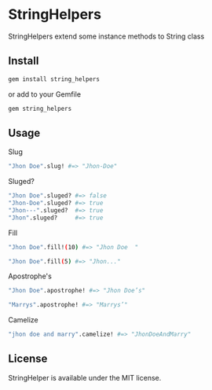 # StringHelpers
StringHelpers extend some instance methods to String class

## Install

```sh
gem install string_helpers
```
or add to your Gemfile

```sh
gem string_helpers
```

## Usage
Slug 
```sh
"Jhon Doe".slug! #=> "Jhon-Doe"
```
Sluged?
```sh
"Jhon Doe".sluged? #=> false
"Jhon-Doe".sluged? #=> true
"Jhon---".sluged?  #=> true
"Jhon".sluged?     #=> true
```

Fill
```sh
"Jhon Doe".fill!(10) #=> "Jhon Doe  "

"Jhon Doe".fill(5) #=> "Jhon..."
```

Apostrophe's 
```sh
"Jhon Doe".apostrophe! #=> "Jhon Doe’s"

"Marrys".apostrophe! #=> "Marrys’"
```

Camelize
```sh
"jhon doe and marry".camelize! #=> "JhonDoeAndMarry"
```

## License
StringHelper is available under the MIT license.



